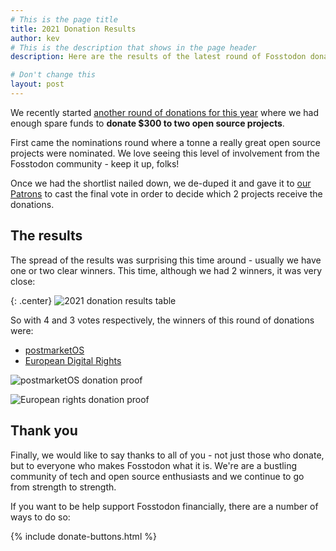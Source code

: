 ```yaml
---
# This is the page title
title: 2021 Donation Results
author: kev
# This is the description that shows in the page header
description: Here are the results of the latest round of Fosstodon donations.

# Don't change this
layout: post
---
```


We recently started [another round of donations for this year](time-to-show-some-foss-love/) where we had enough spare funds to **donate $300 to two open source projects**.

First came the nominations round where a tonne a really great open source projects were nominated. We love seeing this level of involvement from the Fosstodon community - keep it up, folks!

Once we had the shortlist nailed down, we de-duped it and gave it to [our Patrons](https://patreon.com/fosstodon) to cast the final vote in order to decide which 2 projects receive the donations.

## The results
The spread of the results was surprising this time around - usually we have one or two clear winners. This time, although we had 2 winners, it was very close:

{: .center}
![2021 donation results table](assets/images/2021-donation-vote-results.webp)

So with 4 and 3 votes respectively, the winners of this round of donations were:
* [postmarketOS](https://postmarketos.org/)
* [European Digital Rights](https://edri.org/)

![postmarketOS donation proof](assets/images/postmarket-donation.webp)

![European rights donation proof](assets/images/euro-rights-donation.webp)

## Thank you

Finally, we would like to say thanks to all of you - not just those who donate, but to everyone who makes Fosstodon what it is. We're are a bustling community of tech and open source enthusiasts and we continue to go from strength to strength.

If you want to be help support Fosstodon financially, there are a number of ways to do so:

{% include donate-buttons.html %}

